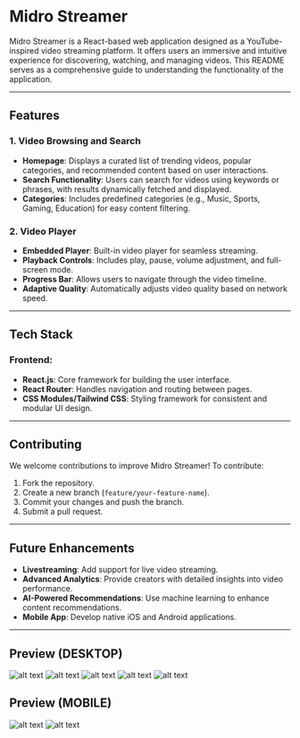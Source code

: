# Midro Streamer

Midro Streamer is a React-based web application designed as a YouTube-inspired video streaming platform. It offers users an immersive and intuitive experience for discovering, watching, and managing videos. This README serves as a comprehensive guide to understanding the functionality of the application.

---

## Features

### 1. **Video Browsing and Search**
- **Homepage**: Displays a curated list of trending videos, popular categories, and recommended content based on user interactions.
- **Search Functionality**: Users can search for videos using keywords or phrases, with results dynamically fetched and displayed.
- **Categories**: Includes predefined categories (e.g., Music, Sports, Gaming, Education) for easy content filtering.

### 2. **Video Player**
- **Embedded Player**: Built-in video player for seamless streaming.
- **Playback Controls**: Includes play, pause, volume adjustment, and full-screen mode.
- **Progress Bar**: Allows users to navigate through the video timeline.
- **Adaptive Quality**: Automatically adjusts video quality based on network speed.

---

## Tech Stack

### Frontend:
- **React.js**: Core framework for building the user interface.
- **React Router**: Handles navigation and routing between pages.
- **CSS Modules/Tailwind CSS**: Styling framework for consistent and modular UI design.

---

## Contributing

We welcome contributions to improve Midro Streamer! To contribute:
1. Fork the repository.
2. Create a new branch (`feature/your-feature-name`).
3. Commit your changes and push the branch.
4. Submit a pull request.

---

## Future Enhancements

- **Livestreaming**: Add support for live video streaming.
- **Advanced Analytics**: Provide creators with detailed insights into video performance.
- **AI-Powered Recommendations**: Use machine learning to enhance content recommendations.
- **Mobile App**: Develop native iOS and Android applications.

---

## Preview (DESKTOP)

![alt text](<src/images/Screenshot 2025-01-25 at 08.11.19.png>) 
![alt text](<src/images/Screenshot 2025-01-25 at 08.11.24.png>) 
![alt text](<src/images/Screenshot 2025-01-25 at 08.11.27.png>) 
![alt text](<src/images/Screenshot 2025-01-25 at 08.11.53.png>) 
![alt text](<src/images/Screenshot 2025-01-25 at 08.12.07.png>) 

## Preview (MOBILE)

![alt text](<src/images/Screenshot 2025-01-25 at 08.12.36.png>) 
![alt text](<src/images/Screenshot 2025-01-25 at 08.12.44.png>)
